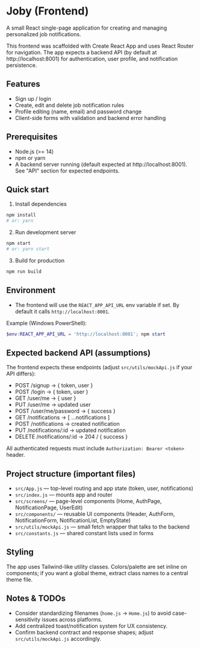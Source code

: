 # Joby (Frontend)

A small React single-page application for creating and managing personalized job notifications.

This frontend was scaffolded with Create React App and uses React Router for navigation. The app expects a backend API (by default at http://localhost:8001) for authentication, user profile, and notification persistence.

## Features
- Sign up / login
- Create, edit and delete job notification rules
- Profile editing (name, email) and password change
- Client-side forms with validation and backend error handling

## Prerequisites
- Node.js (>= 14)
- npm or yarn
- A backend server running (default expected at http://localhost:8001). See "API" section for expected endpoints.

## Quick start

1. Install dependencies

```bash
npm install
# or: yarn
```

2. Run development server

```bash
npm start
# or: yarn start
```

3. Build for production

```bash
npm run build
```

## Environment
- The frontend will use the `REACT_APP_API_URL` env variable if set. By default it calls `http://localhost:8001`.

Example (Windows PowerShell):

```powershell
$env:REACT_APP_API_URL = 'http://localhost:8001'; npm start
```

## Expected backend API (assumptions)
The frontend expects these endpoints (adjust `src/utils/mockApi.js` if your API differs):

- POST /signup -> { token, user }
- POST /login -> { token, user }
- GET /user/me -> { user }
- PUT /user/me -> updated user
- POST /user/me/password -> { success }
- GET /notifications -> [ ...notifications ]
- POST /notifications -> created notification
- PUT /notifications/:id -> updated notification
- DELETE /notifications/:id -> 204 / { success }

All authenticated requests must include `Authorization: Bearer <token>` header.

## Project structure (important files)

- `src/App.js` — top-level routing and app state (token, user, notifications)
- `src/index.js` — mounts app and router
- `src/screens/` — page-level components (Home, AuthPage, NotificationPage, UserEdit)
- `src/components/` — reusable UI components (Header, AuthForm, NotificationForm, NotificationList, EmptyState)
- `src/utils/mockApi.js` — small fetch wrapper that talks to the backend
- `src/constants.js` — shared constant lists used in forms

## Styling
The app uses Tailwind-like utility classes. Colors/palette are set inline on components; if you want a global theme, extract class names to a central theme file.

## Notes & TODOs
- Consider standardizing filenames (`home.js` → `Home.js`) to avoid case-sensitivity issues across platforms.
- Add centralized toast/notification system for UX consistency.
- Confirm backend contract and response shapes; adjust `src/utils/mockApi.js` accordingly.

